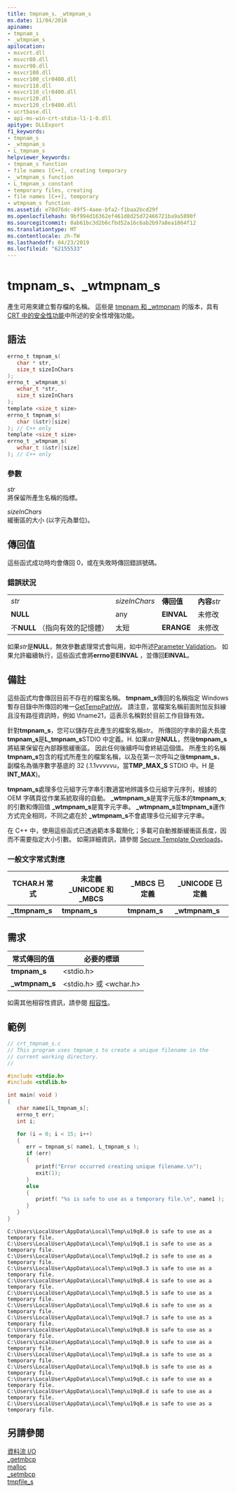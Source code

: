 ```yaml
---
title: tmpnam_s、_wtmpnam_s
ms.date: 11/04/2016
apiname:
- tmpnam_s
- _wtmpnam_s
apilocation:
- msvcrt.dll
- msvcr80.dll
- msvcr90.dll
- msvcr100.dll
- msvcr100_clr0400.dll
- msvcr110.dll
- msvcr110_clr0400.dll
- msvcr120.dll
- msvcr120_clr0400.dll
- ucrtbase.dll
- api-ms-win-crt-stdio-l1-1-0.dll
apitype: DLLExport
f1_keywords:
- tmpnam_s
- _wtmpnam_s
- L_tmpnam_s
helpviewer_keywords:
- tmpnam_s function
- file names [C++], creating temporary
- _wtmpnam_s function
- L_tmpnam_s constant
- temporary files, creating
- file names [C++], temporary
- wtmpnam_s function
ms.assetid: e70d76dc-49f5-4aee-bfa2-f1baa2bcd29f
ms.openlocfilehash: 9bf994d16362ef461d8d25d72466721ba9a5890f
ms.sourcegitcommit: 0ab61bc3d2b6cfbd52a16c6ab2b97a8ea1864f12
ms.translationtype: MT
ms.contentlocale: zh-TW
ms.lasthandoff: 04/23/2019
ms.locfileid: "62155533"
---
```

# <a name="tmpnams-wtmpnams"></a>tmpnam_s、_wtmpnam_s

產生可用來建立暫存檔的名稱。 這些是 [tmpnam 和 _wtmpnam](tempnam-wtempnam-tmpnam-wtmpnam.md) 的版本，具有 [CRT 中的安全性功能](../../c-runtime-library/security-features-in-the-crt.md)中所述的安全性增強功能。

## <a name="syntax"></a>語法

```C
errno_t tmpnam_s(
   char * str,
   size_t sizeInChars
);
errno_t _wtmpnam_s(
   wchar_t *str,
   size_t sizeInChars
);
template <size_t size>
errno_t tmpnam_s(
   char (&str)[size]
); // C++ only
template <size_t size>
errno_t _wtmpnam_s(
   wchar_t (&str)[size]
); // C++ only
```

### <a name="parameters"></a>參數

*str*<br/>
將保留所產生名稱的指標。

*sizeInChars*<br/>
緩衝區的大小 (以字元為單位)。

## <a name="return-value"></a>傳回值

這些函式成功時均會傳回 0，或在失敗時傳回錯誤號碼。

### <a name="error-conditions"></a>錯誤狀況

|||||
|-|-|-|-|
|*str*|*sizeInChars*|**傳回值**|**內容***str*|
|**NULL**|any|**EINVAL**|未修改|
|不**NULL** （指向有效的記憶體）|太短|**ERANGE**|未修改|

如果*str*是**NULL**，無效參數處理常式會叫用，如中所述[Parameter Validation](../../c-runtime-library/parameter-validation.md)。 如果允許繼續執行，這些函式會將**errno**要**EINVAL** ，並傳回**EINVAL**。

## <a name="remarks"></a>備註

這些函式均會傳回目前不存在的檔案名稱。 **tmpnam_s**傳回的名稱指定 Windows 暫存目錄中所傳回的唯一[GetTempPathW](/windows/desktop/api/fileapi/nf-fileapi-gettemppathw)。 請注意，當檔案名稱前面附加反斜線且沒有路徑資訊時，例如 \fname21，這表示名稱對於目前工作目錄有效。

針對**tmpnam_s**，您可以儲存在此產生的檔案名稱*str*。 所傳回的字串的最大長度**tmpnam_s**是**L_tmpnam_s**STDIO 中定義。H. 如果*str*是**NULL**，然後**tmpnam_s**將結果保留在內部靜態緩衝區。 因此任何後續呼叫會終結這個值。 所產生的名稱**tmpnam_s**包含的程式所產生的檔案名稱，以及在第一次呼叫之後**tmpnam_s**，副檔名為循序數字基底的 32 (.1.1vvvvvu，當**TMP_MAX_S** STDIO 中。H 是**INT_MAX**)。

**tmpnam_s**處理多位元組字元字串引數適當地辨識多位元組字元序列，根據的 OEM 字碼頁從作業系統取得的自動。 **_wtmpnam_s**是寬字元版本的**tmpnam_s**; 的引數和傳回值 **_wtmpnam_s**是寬字元字串。 **_wtmpnam_s**並**tmpnam_s**運作方式完全相同，不同之處在於 **_wtmpnam_s**不會處理多位元組字元字串。

在 C++ 中，使用這些函式已透過範本多載簡化；多載可自動推斷緩衝區長度，因而不需要指定大小引數。 如需詳細資訊，請參閱 [Secure Template Overloads](../../c-runtime-library/secure-template-overloads.md)。

### <a name="generic-text-routine-mappings"></a>一般文字常式對應

|TCHAR.H 常式|未定義 _UNICODE 和 _MBCS|_MBCS 已定義|_UNICODE 已定義|
|---------------------|------------------------------------|--------------------|-----------------------|
|**_ttmpnam_s**|**tmpnam_s**|**tmpnam_s**|**_wtmpnam_s**|

## <a name="requirements"></a>需求

|常式傳回的值|必要的標頭|
|-------------|---------------------|
|**tmpnam_s**|\<stdio.h>|
|**_wtmpnam_s**|\<stdio.h> 或 \<wchar.h>|

如需其他相容性資訊，請參閱 [相容性](../../c-runtime-library/compatibility.md)。

## <a name="example"></a>範例

```C
// crt_tmpnam_s.c
// This program uses tmpnam_s to create a unique filename in the
// current working directory.
//

#include <stdio.h>
#include <stdlib.h>

int main( void )
{
   char name1[L_tmpnam_s];
   errno_t err;
   int i;

   for (i = 0; i < 15; i++)
   {
      err = tmpnam_s( name1, L_tmpnam_s );
      if (err)
      {
         printf("Error occurred creating unique filename.\n");
         exit(1);
      }
      else
      {
         printf( "%s is safe to use as a temporary file.\n", name1 );
      }
   }
}
```

```Output
C:\Users\LocalUser\AppData\Local\Temp\u19q8.0 is safe to use as a temporary file.
C:\Users\LocalUser\AppData\Local\Temp\u19q8.1 is safe to use as a temporary file.
C:\Users\LocalUser\AppData\Local\Temp\u19q8.2 is safe to use as a temporary file.
C:\Users\LocalUser\AppData\Local\Temp\u19q8.3 is safe to use as a temporary file.
C:\Users\LocalUser\AppData\Local\Temp\u19q8.4 is safe to use as a temporary file.
C:\Users\LocalUser\AppData\Local\Temp\u19q8.5 is safe to use as a temporary file.
C:\Users\LocalUser\AppData\Local\Temp\u19q8.6 is safe to use as a temporary file.
C:\Users\LocalUser\AppData\Local\Temp\u19q8.7 is safe to use as a temporary file.
C:\Users\LocalUser\AppData\Local\Temp\u19q8.8 is safe to use as a temporary file.
C:\Users\LocalUser\AppData\Local\Temp\u19q8.9 is safe to use as a temporary file.
C:\Users\LocalUser\AppData\Local\Temp\u19q8.a is safe to use as a temporary file.
C:\Users\LocalUser\AppData\Local\Temp\u19q8.b is safe to use as a temporary file.
C:\Users\LocalUser\AppData\Local\Temp\u19q8.c is safe to use as a temporary file.
C:\Users\LocalUser\AppData\Local\Temp\u19q8.d is safe to use as a temporary file.
C:\Users\LocalUser\AppData\Local\Temp\u19q8.e is safe to use as a temporary file.
```

## <a name="see-also"></a>另請參閱

[資料流 I/O](../../c-runtime-library/stream-i-o.md)<br/>
[_getmbcp](getmbcp.md)<br/>
[malloc](malloc.md)<br/>
[_setmbcp](setmbcp.md)<br/>
[tmpfile_s](tmpfile-s.md)<br/>

